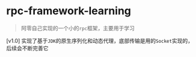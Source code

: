 # rpc-framework-learning

> 阿零自己实现的一个小的`rpc`框架，主要用于学习

[v1.0] 实现了基于`JDK`的原生序列化和动态代理，底部传输是用的`Socket`实现的，后续会不断完善它
